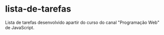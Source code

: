 # lista-de-tarefas
 
 Lista de tarefas desenvolvido apartir do curso do canal "Programação Web" de JavaScript.
